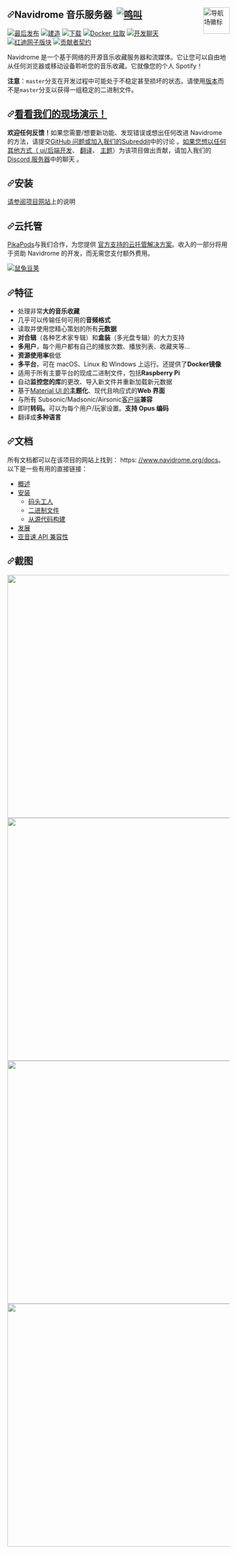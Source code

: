<div class="Box-sc-g0xbh4-0 bJMeLZ js-snippet-clipboard-copy-unpositioned" data-hpc="true"><article class="markdown-body entry-content container-lg" itemprop="text"><p dir="auto"><a href="https://www.navidrome.org" rel="nofollow"><img src="/navidrome/navidrome/raw/master/resources/logo-192x192.png" alt="导航场徽标" title="导航场" align="right" height="60px" style="max-width: 100%;"></a></p>
<h1 tabindex="-1" dir="auto"><a id="user-content-navidrome-music-server-" class="anchor" aria-hidden="true" tabindex="-1" href="#navidrome-music-server-"><svg class="octicon octicon-link" viewBox="0 0 16 16" version="1.1" width="16" height="16" aria-hidden="true"><path d="m7.775 3.275 1.25-1.25a3.5 3.5 0 1 1 4.95 4.95l-2.5 2.5a3.5 3.5 0 0 1-4.95 0 .751.751 0 0 1 .018-1.042.751.751 0 0 1 1.042-.018 1.998 1.998 0 0 0 2.83 0l2.5-2.5a2.002 2.002 0 0 0-2.83-2.83l-1.25 1.25a.751.751 0 0 1-1.042-.018.751.751 0 0 1-.018-1.042Zm-4.69 9.64a1.998 1.998 0 0 0 2.83 0l1.25-1.25a.751.751 0 0 1 1.042.018.751.751 0 0 1 .018 1.042l-1.25 1.25a3.5 3.5 0 1 1-4.95-4.95l2.5-2.5a3.5 3.5 0 0 1 4.95 0 .751.751 0 0 1-.018 1.042.751.751 0 0 1-1.042.018 1.998 1.998 0 0 0-2.83 0l-2.5 2.5a1.998 1.998 0 0 0 0 2.83Z"></path></svg></a><font style="vertical-align: inherit;"><font style="vertical-align: inherit;">Navidrome 音乐服务器 &nbsp;</font></font><a href="https://twitter.com/intent/tweet?text=Tired%20of%20paying%20for%20music%20subscriptions%2C%20and%20not%20finding%20what%20you%20really%20like%3F%20Roll%20your%20own%20streaming%20service%21&amp;url=https://navidrome.org&amp;via=navidrome" rel="nofollow"><img src="https://camo.githubusercontent.com/a00d957c85627f2862ae61b59289e25f875e9ae40a716efdf5c3e032d6b8f863/68747470733a2f2f696d672e736869656c64732e696f2f747769747465722f75726c2f687474702f736869656c64732e696f2e7376673f7374796c653d736f6369616c" alt="鸣叫" data-canonical-src="https://img.shields.io/twitter/url/http/shields.io.svg?style=social" style="max-width: 100%;"></a></h1>
<p dir="auto"><a href="https://github.com/navidrome/navidrome/releases"><img src="https://camo.githubusercontent.com/2e8ac3a850a8cf5ef3d96ec934b59704be6bedc5f088e08aa439463d41e1e90d/68747470733a2f2f696d672e736869656c64732e696f2f6769746875622f762f72656c656173652f6e61766964726f6d652f6e61766964726f6d653f6c6f676f3d676974687562266c6162656c3d6c6174657374267374796c653d666c61742d737175617265" alt="最后发布" data-canonical-src="https://img.shields.io/github/v/release/navidrome/navidrome?logo=github&amp;label=latest&amp;style=flat-square" style="max-width: 100%;"></a>
<a href="https://nightly.link/navidrome/navidrome/workflows/pipeline/master" rel="nofollow"><img src="https://camo.githubusercontent.com/8912fe9bcc1ca785e16a1539bb50b0b3b77a0f5a40b05d82e3cc1587454e5ab3/68747470733a2f2f696d672e736869656c64732e696f2f6769746875622f616374696f6e732f776f726b666c6f772f7374617475732f6e61766964726f6d652f6e61766964726f6d652f706970656c696e652e796d6c3f6272616e63683d6d6173746572266c6f676f3d676974687562267374796c653d666c61742d737175617265" alt="建造" data-canonical-src="https://img.shields.io/github/actions/workflow/status/navidrome/navidrome/pipeline.yml?branch=master&amp;logo=github&amp;style=flat-square" style="max-width: 100%;"></a>
<a href="https://github.com/navidrome/navidrome/releases/latest"><img src="https://camo.githubusercontent.com/93a2fa77ae71067b60c301f3ee556aa18e85ec7816ab851cc4b4ad6307407799/68747470733a2f2f696d672e736869656c64732e696f2f6769746875622f646f776e6c6f6164732f6e61766964726f6d652f6e61766964726f6d652f746f74616c3f6c6f676f3d676974687562267374796c653d666c61742d737175617265" alt="下载" data-canonical-src="https://img.shields.io/github/downloads/navidrome/navidrome/total?logo=github&amp;style=flat-square" style="max-width: 100%;"></a>
<a href="https://hub.docker.com/r/deluan/navidrome" rel="nofollow"><img src="https://camo.githubusercontent.com/61c41b978f4fe0647d22567f5759563c24faea8bf4d0a423deb5a03986bf0dfe/68747470733a2f2f696d672e736869656c64732e696f2f646f636b65722f70756c6c732f64656c75616e2f6e61766964726f6d653f6c6f676f3d646f636b6572266c6162656c3d70756c6c73267374796c653d666c61742d737175617265" alt="Docker 拉取" data-canonical-src="https://img.shields.io/docker/pulls/deluan/navidrome?logo=docker&amp;label=pulls&amp;style=flat-square" style="max-width: 100%;"></a>
<a href="https://discord.gg/xh7j7yF" rel="nofollow"><img src="https://camo.githubusercontent.com/e8790deab871c1a16852fe1d054f6502ea7774a3a95084a1f07ea98247760c5b/68747470733a2f2f696d672e736869656c64732e696f2f646973636f72642f3637313333353432373732363131343833363f6c6f676f3d646973636f7264266c6162656c3d646973636f7264267374796c653d666c61742d737175617265" alt="开发聊天" data-canonical-src="https://img.shields.io/discord/671335427726114836?logo=discord&amp;label=discord&amp;style=flat-square" style="max-width: 100%;"></a>
<a href="https://www.reddit.com/r/navidrome/" rel="nofollow"><img src="https://camo.githubusercontent.com/7c2eb24110bb1c88d7de52790e7670f3c3088df04562638ee59f61e2992e5720/68747470733a2f2f696d672e736869656c64732e696f2f7265646469742f7375627265646469742d73756273637269626572732f6e61766964726f6d653f6c6f676f3d726564646974266c6162656c3d2f722f6e61766964726f6d65267374796c653d666c61742d737175617265" alt="红迪网子版块" data-canonical-src="https://img.shields.io/reddit/subreddit-subscribers/navidrome?logo=reddit&amp;label=/r/navidrome&amp;style=flat-square" style="max-width: 100%;"></a>
<a href="/navidrome/navidrome/blob/master/CODE_OF_CONDUCT.md"><img src="https://camo.githubusercontent.com/73dfe72f470973f9cc16679a77594040f385592fa0fef608761ef391ba356525/68747470733a2f2f696d672e736869656c64732e696f2f62616467652f436f6e7472696275746f72253230436f76656e616e742d76322e302d6666363962342e7376673f7374796c653d666c61742d737175617265" alt="贡献者契约" data-canonical-src="https://img.shields.io/badge/Contributor%20Covenant-v2.0-ff69b4.svg?style=flat-square" style="max-width: 100%;"></a></p>
<p dir="auto"><font style="vertical-align: inherit;"><font style="vertical-align: inherit;">Navidrome 是一个基于网络的开源音乐收藏服务器和流媒体。</font><font style="vertical-align: inherit;">它让您可以自由地从任何浏览器或移动设备聆听您的音乐收藏。</font><font style="vertical-align: inherit;">它就像您的个人 Spotify！</font></font></p>
<p dir="auto"><strong><font style="vertical-align: inherit;"><font style="vertical-align: inherit;">注意</font></font></strong><font style="vertical-align: inherit;"><font style="vertical-align: inherit;">：</font></font><code>master</code><font style="vertical-align: inherit;"><font style="vertical-align: inherit;">分支在开发过程中可能处于不稳定甚至损坏的状态。</font><font style="vertical-align: inherit;">请使用</font></font><a href="https://github.com/navidrome/navidrome/releases"><font style="vertical-align: inherit;"><font style="vertical-align: inherit;">版本</font></font></a><font style="vertical-align: inherit;"><font style="vertical-align: inherit;">而不是</font></font><code>master</code><font style="vertical-align: inherit;"><font style="vertical-align: inherit;">分支以获得一组稳定的二进制文件。</font></font></p>
<h2 tabindex="-1" dir="auto"><a id="user-content-check-out-our-live-demo" class="anchor" aria-hidden="true" tabindex="-1" href="#check-out-our-live-demo"><svg class="octicon octicon-link" viewBox="0 0 16 16" version="1.1" width="16" height="16" aria-hidden="true"><path d="m7.775 3.275 1.25-1.25a3.5 3.5 0 1 1 4.95 4.95l-2.5 2.5a3.5 3.5 0 0 1-4.95 0 .751.751 0 0 1 .018-1.042.751.751 0 0 1 1.042-.018 1.998 1.998 0 0 0 2.83 0l2.5-2.5a2.002 2.002 0 0 0-2.83-2.83l-1.25 1.25a.751.751 0 0 1-1.042-.018.751.751 0 0 1-.018-1.042Zm-4.69 9.64a1.998 1.998 0 0 0 2.83 0l1.25-1.25a.751.751 0 0 1 1.042.018.751.751 0 0 1 .018 1.042l-1.25 1.25a3.5 3.5 0 1 1-4.95-4.95l2.5-2.5a3.5 3.5 0 0 1 4.95 0 .751.751 0 0 1-.018 1.042.751.751 0 0 1-1.042.018 1.998 1.998 0 0 0-2.83 0l-2.5 2.5a1.998 1.998 0 0 0 0 2.83Z"></path></svg></a><a href="https://www.navidrome.org/demo/" rel="nofollow"><font style="vertical-align: inherit;"><font style="vertical-align: inherit;">看看我们的现场演示！</font></font></a></h2>
<p dir="auto"><strong><font style="vertical-align: inherit;"><font style="vertical-align: inherit;">欢迎任何反馈！</font></font></strong><font style="vertical-align: inherit;"><font style="vertical-align: inherit;">如果您需要/想要新功能、发现错误或想出任何改进 Navidrome 的方法，请提交</font></font><a href="https://github.com/navidrome/navidrome/issues"><font style="vertical-align: inherit;"><font style="vertical-align: inherit;">GitHub 问题或加入我们的</font></font></a><font style="vertical-align: inherit;"></font><a href="https://www.reddit.com/r/navidrome/" rel="nofollow"><font style="vertical-align: inherit;"><font style="vertical-align: inherit;">Subreddit</font></font></a><font style="vertical-align: inherit;"><font style="vertical-align: inherit;">中的讨论
</font><font style="vertical-align: inherit;">。</font></font><a href="https://www.navidrome.org/docs/developers/" rel="nofollow"><font style="vertical-align: inherit;"><font style="vertical-align: inherit;">如果您想以任何其他方式（ ui/后端开发</font></font></a><font style="vertical-align: inherit;"><font style="vertical-align: inherit;">、
</font></font><a href="https://www.navidrome.org/docs/developers/translations/" rel="nofollow"><font style="vertical-align: inherit;"><font style="vertical-align: inherit;">翻译</font></font></a><font style="vertical-align: inherit;"><font style="vertical-align: inherit;">、
</font></font><a href="https://www.navidrome.org/docs/developers/creating-themes" rel="nofollow"><font style="vertical-align: inherit;"><font style="vertical-align: inherit;">主题</font></font></a><font style="vertical-align: inherit;"><font style="vertical-align: inherit;">）为该项目做出贡献，请加入我们的</font></font><a href="https://discord.gg/xh7j7yF" rel="nofollow"><font style="vertical-align: inherit;"><font style="vertical-align: inherit;">Discord 服务器</font></font></a><font style="vertical-align: inherit;"><font style="vertical-align: inherit;">中的聊天
</font><font style="vertical-align: inherit;">。</font></font></p>
<h2 tabindex="-1" dir="auto"><a id="user-content-installation" class="anchor" aria-hidden="true" tabindex="-1" href="#installation"><svg class="octicon octicon-link" viewBox="0 0 16 16" version="1.1" width="16" height="16" aria-hidden="true"><path d="m7.775 3.275 1.25-1.25a3.5 3.5 0 1 1 4.95 4.95l-2.5 2.5a3.5 3.5 0 0 1-4.95 0 .751.751 0 0 1 .018-1.042.751.751 0 0 1 1.042-.018 1.998 1.998 0 0 0 2.83 0l2.5-2.5a2.002 2.002 0 0 0-2.83-2.83l-1.25 1.25a.751.751 0 0 1-1.042-.018.751.751 0 0 1-.018-1.042Zm-4.69 9.64a1.998 1.998 0 0 0 2.83 0l1.25-1.25a.751.751 0 0 1 1.042.018.751.751 0 0 1 .018 1.042l-1.25 1.25a3.5 3.5 0 1 1-4.95-4.95l2.5-2.5a3.5 3.5 0 0 1 4.95 0 .751.751 0 0 1-.018 1.042.751.751 0 0 1-1.042.018 1.998 1.998 0 0 0-2.83 0l-2.5 2.5a1.998 1.998 0 0 0 0 2.83Z"></path></svg></a><font style="vertical-align: inherit;"><font style="vertical-align: inherit;">安装</font></font></h2>
<p dir="auto"><font style="vertical-align: inherit;"><a href="https://www.navidrome.org/docs/installation/" rel="nofollow"><font style="vertical-align: inherit;">请参阅项目网站</font></a><font style="vertical-align: inherit;">上的说明</font></font><a href="https://www.navidrome.org/docs/installation/" rel="nofollow"><font style="vertical-align: inherit;"></font></a></p>
<h2 tabindex="-1" dir="auto"><a id="user-content-cloud-hosting" class="anchor" aria-hidden="true" tabindex="-1" href="#cloud-hosting"><svg class="octicon octicon-link" viewBox="0 0 16 16" version="1.1" width="16" height="16" aria-hidden="true"><path d="m7.775 3.275 1.25-1.25a3.5 3.5 0 1 1 4.95 4.95l-2.5 2.5a3.5 3.5 0 0 1-4.95 0 .751.751 0 0 1 .018-1.042.751.751 0 0 1 1.042-.018 1.998 1.998 0 0 0 2.83 0l2.5-2.5a2.002 2.002 0 0 0-2.83-2.83l-1.25 1.25a.751.751 0 0 1-1.042-.018.751.751 0 0 1-.018-1.042Zm-4.69 9.64a1.998 1.998 0 0 0 2.83 0l1.25-1.25a.751.751 0 0 1 1.042.018.751.751 0 0 1 .018 1.042l-1.25 1.25a3.5 3.5 0 1 1-4.95-4.95l2.5-2.5a3.5 3.5 0 0 1 4.95 0 .751.751 0 0 1-.018 1.042.751.751 0 0 1-1.042.018 1.998 1.998 0 0 0-2.83 0l-2.5 2.5a1.998 1.998 0 0 0 0 2.83Z"></path></svg></a><font style="vertical-align: inherit;"><font style="vertical-align: inherit;">云托管</font></font></h2>
<p dir="auto"><a href="https://www.pikapods.com" rel="nofollow"><font style="vertical-align: inherit;"><font style="vertical-align: inherit;">PikaPods</font></font></a><font style="vertical-align: inherit;"><font style="vertical-align: inherit;">与我们合作，为您提供
</font></font><a href="https://www.navidrome.org/docs/installation/managed/#pikapods" rel="nofollow"><font style="vertical-align: inherit;"><font style="vertical-align: inherit;">官方支持的云托管解决方案</font></font></a><font style="vertical-align: inherit;"><font style="vertical-align: inherit;">。</font><font style="vertical-align: inherit;">收入的一部分将用于资助 Navidrome 的开发，而无需您支付额外费用。</font></font></p>
<p dir="auto"><a href="https://www.pikapods.com/pods?run=navidrome" rel="nofollow"><img src="https://camo.githubusercontent.com/196ff115143708cc371c471be1c47457c697b62426a650d93ecf7a1ef7a05775/68747470733a2f2f7777772e70696b61706f64732e636f6d2f7374617469632f72756e2d627574746f6e2e737667" alt="鼠兔豆荚" data-canonical-src="https://www.pikapods.com/static/run-button.svg" style="max-width: 100%;"></a></p>
<h2 tabindex="-1" dir="auto"><a id="user-content-features" class="anchor" aria-hidden="true" tabindex="-1" href="#features"><svg class="octicon octicon-link" viewBox="0 0 16 16" version="1.1" width="16" height="16" aria-hidden="true"><path d="m7.775 3.275 1.25-1.25a3.5 3.5 0 1 1 4.95 4.95l-2.5 2.5a3.5 3.5 0 0 1-4.95 0 .751.751 0 0 1 .018-1.042.751.751 0 0 1 1.042-.018 1.998 1.998 0 0 0 2.83 0l2.5-2.5a2.002 2.002 0 0 0-2.83-2.83l-1.25 1.25a.751.751 0 0 1-1.042-.018.751.751 0 0 1-.018-1.042Zm-4.69 9.64a1.998 1.998 0 0 0 2.83 0l1.25-1.25a.751.751 0 0 1 1.042.018.751.751 0 0 1 .018 1.042l-1.25 1.25a3.5 3.5 0 1 1-4.95-4.95l2.5-2.5a3.5 3.5 0 0 1 4.95 0 .751.751 0 0 1-.018 1.042.751.751 0 0 1-1.042.018 1.998 1.998 0 0 0-2.83 0l-2.5 2.5a1.998 1.998 0 0 0 0 2.83Z"></path></svg></a><font style="vertical-align: inherit;"><font style="vertical-align: inherit;">特征</font></font></h2>
<ul dir="auto">
<li><font style="vertical-align: inherit;"><font style="vertical-align: inherit;">处理非常</font></font><strong><font style="vertical-align: inherit;"><font style="vertical-align: inherit;">大的音乐收藏</font></font></strong></li>
<li><font style="vertical-align: inherit;"><font style="vertical-align: inherit;">几乎可以传输任何</font><font style="vertical-align: inherit;">可用的</font></font><strong><font style="vertical-align: inherit;"><font style="vertical-align: inherit;">音频格式</font></font></strong><font style="vertical-align: inherit;"></font></li>
<li><font style="vertical-align: inherit;"><font style="vertical-align: inherit;">读取并使用您精心策划的所有</font></font><strong><font style="vertical-align: inherit;"><font style="vertical-align: inherit;">元数据</font></font></strong></li>
<li><font style="vertical-align: inherit;"></font><strong><font style="vertical-align: inherit;"><font style="vertical-align: inherit;">对合辑</font></font></strong><font style="vertical-align: inherit;"><font style="vertical-align: inherit;">（各种艺术家专辑）和</font></font><strong><font style="vertical-align: inherit;"><font style="vertical-align: inherit;">盒装</font></font></strong><font style="vertical-align: inherit;"><font style="vertical-align: inherit;">（多光盘专辑）</font><font style="vertical-align: inherit;">的大力支持</font></font></li>
<li><strong><font style="vertical-align: inherit;"><font style="vertical-align: inherit;">多用户</font></font></strong><font style="vertical-align: inherit;"><font style="vertical-align: inherit;">，每个用户都有自己的播放次数、播放列表、收藏夹等...</font></font></li>
<li><font style="vertical-align: inherit;"><strong><font style="vertical-align: inherit;">资源使用率</font></strong><font style="vertical-align: inherit;">极低</font></font><strong><font style="vertical-align: inherit;"></font></strong></li>
<li><strong><font style="vertical-align: inherit;"><font style="vertical-align: inherit;">多平台</font></font></strong><font style="vertical-align: inherit;"><font style="vertical-align: inherit;">，可在 macOS、Linux 和 Windows 上运行。</font><font style="vertical-align: inherit;">还提供了</font></font><strong><font style="vertical-align: inherit;"><font style="vertical-align: inherit;">Docker镜像</font></font></strong><font style="vertical-align: inherit;"></font></li>
<li><font style="vertical-align: inherit;"><font style="vertical-align: inherit;">适用于所有主要平台的现成二进制文件，包括</font></font><strong><font style="vertical-align: inherit;"><font style="vertical-align: inherit;">Raspberry Pi</font></font></strong></li>
<li><font style="vertical-align: inherit;"><font style="vertical-align: inherit;">自动</font></font><strong><font style="vertical-align: inherit;"><font style="vertical-align: inherit;">监控您的库</font></font></strong><font style="vertical-align: inherit;"><font style="vertical-align: inherit;">的更改、导入新文件并重新加载新元数据</font></font></li>
<li><strong><font style="vertical-align: inherit;"></font></strong><font style="vertical-align: inherit;"><font style="vertical-align: inherit;">基于</font><a href="https://material-ui.com" rel="nofollow"><font style="vertical-align: inherit;">Material UI 的</font></a><strong><font style="vertical-align: inherit;">主题化</font></strong><font style="vertical-align: inherit;">、现代且响应式的</font></font><strong><font style="vertical-align: inherit;"><font style="vertical-align: inherit;">Web 界面</font></font></strong><font style="vertical-align: inherit;"></font><a href="https://material-ui.com" rel="nofollow"><font style="vertical-align: inherit;"></font></a></li>
<li><strong><font style="vertical-align: inherit;"></font></strong><font style="vertical-align: inherit;"><font style="vertical-align: inherit;">与所有 Subsonic/Madsonic/Airsonic</font><a href="https://www.navidrome.org/docs/overview/#apps" rel="nofollow"><font style="vertical-align: inherit;">客户端</font></a><strong><font style="vertical-align: inherit;">兼容</font></strong></font><a href="https://www.navidrome.org/docs/overview/#apps" rel="nofollow"><font style="vertical-align: inherit;"></font></a></li>
<li><strong><font style="vertical-align: inherit;"></font></strong><font style="vertical-align: inherit;"><font style="vertical-align: inherit;">即时</font><strong><font style="vertical-align: inherit;">转码。</font></strong><font style="vertical-align: inherit;">可以为每个用户/玩家设置。</font></font><strong><font style="vertical-align: inherit;"><font style="vertical-align: inherit;">支持 Opus 编码</font></font></strong></li>
<li><font style="vertical-align: inherit;"><font style="vertical-align: inherit;">翻译成</font></font><strong><font style="vertical-align: inherit;"><font style="vertical-align: inherit;">多种语言</font></font></strong></li>
</ul>
<h2 tabindex="-1" dir="auto"><a id="user-content-documentation" class="anchor" aria-hidden="true" tabindex="-1" href="#documentation"><svg class="octicon octicon-link" viewBox="0 0 16 16" version="1.1" width="16" height="16" aria-hidden="true"><path d="m7.775 3.275 1.25-1.25a3.5 3.5 0 1 1 4.95 4.95l-2.5 2.5a3.5 3.5 0 0 1-4.95 0 .751.751 0 0 1 .018-1.042.751.751 0 0 1 1.042-.018 1.998 1.998 0 0 0 2.83 0l2.5-2.5a2.002 2.002 0 0 0-2.83-2.83l-1.25 1.25a.751.751 0 0 1-1.042-.018.751.751 0 0 1-.018-1.042Zm-4.69 9.64a1.998 1.998 0 0 0 2.83 0l1.25-1.25a.751.751 0 0 1 1.042.018.751.751 0 0 1 .018 1.042l-1.25 1.25a3.5 3.5 0 1 1-4.95-4.95l2.5-2.5a3.5 3.5 0 0 1 4.95 0 .751.751 0 0 1-.018 1.042.751.751 0 0 1-1.042.018 1.998 1.998 0 0 0-2.83 0l-2.5 2.5a1.998 1.998 0 0 0 0 2.83Z"></path></svg></a><font style="vertical-align: inherit;"><font style="vertical-align: inherit;">文档</font></font></h2>
<p dir="auto"><font style="vertical-align: inherit;"><font style="vertical-align: inherit;">所有文档都可以在该项目的网站上找到： https: </font></font><a href="https://www.navidrome.org/docs" rel="nofollow"><font style="vertical-align: inherit;"><font style="vertical-align: inherit;">//www.navidrome.org/docs</font></font></a><font style="vertical-align: inherit;"><font style="vertical-align: inherit;">。</font><font style="vertical-align: inherit;">以下是一些有用的直接链接：</font></font></p>
<ul dir="auto">
<li><a href="https://www.navidrome.org/docs/overview/" rel="nofollow"><font style="vertical-align: inherit;"><font style="vertical-align: inherit;">概述</font></font></a></li>
<li><a href="https://www.navidrome.org/docs/installation/" rel="nofollow"><font style="vertical-align: inherit;"><font style="vertical-align: inherit;">安装</font></font></a>
<ul dir="auto">
<li><a href="https://www.navidrome.org/docs/installation/docker/" rel="nofollow"><font style="vertical-align: inherit;"><font style="vertical-align: inherit;">码头工人</font></font></a></li>
<li><a href="https://www.navidrome.org/docs/installation/pre-built-binaries/" rel="nofollow"><font style="vertical-align: inherit;"><font style="vertical-align: inherit;">二进制文件</font></font></a></li>
<li><a href="https://www.navidrome.org/docs/installation/build-from-source/" rel="nofollow"><font style="vertical-align: inherit;"><font style="vertical-align: inherit;">从源代码构建</font></font></a></li>
</ul>
</li>
<li><a href="https://www.navidrome.org/docs/developers/" rel="nofollow"><font style="vertical-align: inherit;"><font style="vertical-align: inherit;">发展</font></font></a></li>
<li><a href="https://www.navidrome.org/docs/developers/subsonic-api/" rel="nofollow"><font style="vertical-align: inherit;"><font style="vertical-align: inherit;">亚音速 API 兼容性</font></font></a></li>
</ul>
<h2 tabindex="-1" dir="auto"><a id="user-content-screenshots" class="anchor" aria-hidden="true" tabindex="-1" href="#screenshots"><svg class="octicon octicon-link" viewBox="0 0 16 16" version="1.1" width="16" height="16" aria-hidden="true"><path d="m7.775 3.275 1.25-1.25a3.5 3.5 0 1 1 4.95 4.95l-2.5 2.5a3.5 3.5 0 0 1-4.95 0 .751.751 0 0 1 .018-1.042.751.751 0 0 1 1.042-.018 1.998 1.998 0 0 0 2.83 0l2.5-2.5a2.002 2.002 0 0 0-2.83-2.83l-1.25 1.25a.751.751 0 0 1-1.042-.018.751.751 0 0 1-.018-1.042Zm-4.69 9.64a1.998 1.998 0 0 0 2.83 0l1.25-1.25a.751.751 0 0 1 1.042.018.751.751 0 0 1 .018 1.042l-1.25 1.25a3.5 3.5 0 1 1-4.95-4.95l2.5-2.5a3.5 3.5 0 0 1 4.95 0 .751.751 0 0 1-.018 1.042.751.751 0 0 1-1.042.018 1.998 1.998 0 0 0-2.83 0l-2.5 2.5a1.998 1.998 0 0 0 0 2.83Z"></path></svg></a><font style="vertical-align: inherit;"><font style="vertical-align: inherit;">截图</font></font></h2>
<p align="left" dir="auto">
    <a target="_blank" rel="noopener noreferrer nofollow" href="https://raw.githubusercontent.com/navidrome/navidrome/master/.github/screenshots/ss-mobile-login.png"><img height="550" src="https://raw.githubusercontent.com/navidrome/navidrome/master/.github/screenshots/ss-mobile-login.png" style="max-width: 100%;"></a>
    <a target="_blank" rel="noopener noreferrer nofollow" href="https://raw.githubusercontent.com/navidrome/navidrome/master/.github/screenshots/ss-mobile-player.png"><img height="550" src="https://raw.githubusercontent.com/navidrome/navidrome/master/.github/screenshots/ss-mobile-player.png" style="max-width: 100%;"></a>
    <a target="_blank" rel="noopener noreferrer nofollow" href="https://raw.githubusercontent.com/navidrome/navidrome/master/.github/screenshots/ss-mobile-album-view.png"><img height="550" src="https://raw.githubusercontent.com/navidrome/navidrome/master/.github/screenshots/ss-mobile-album-view.png" style="max-width: 100%;"></a>
    <a target="_blank" rel="noopener noreferrer nofollow" href="https://raw.githubusercontent.com/navidrome/navidrome/master/.github/screenshots/ss-desktop-player.png"><img width="550" src="https://raw.githubusercontent.com/navidrome/navidrome/master/.github/screenshots/ss-desktop-player.png" style="max-width: 100%;"></a>
</p>
</article></div>

